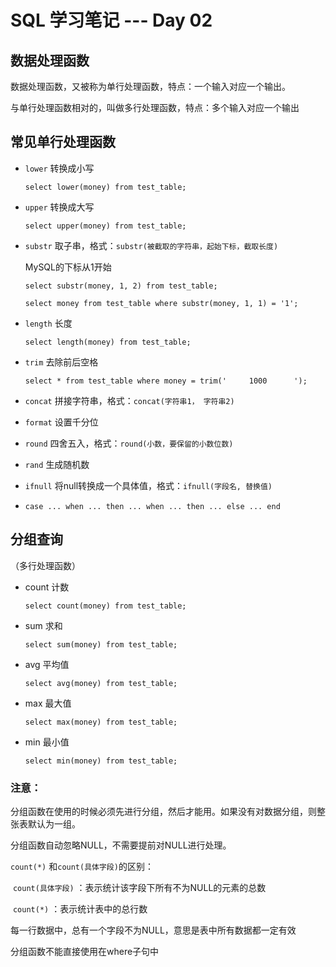 # SQL 学习笔记 --- Day 02

## 数据处理函数

数据处理函数，又被称为单行处理函数，特点：一个输入对应一个输出。

与单行处理函数相对的，叫做多行处理函数，特点：多个输入对应一个输出

## 常见单行处理函数

* `lower` 转换成小写

  `select lower(money) from test_table;`

* `upper` 转换成大写

  `select upper(money) from test_table;`

* `substr` 取子串，格式：`substr(被截取的字符串，起始下标，截取长度)`

  MySQL的下标从1开始

  `select substr(money, 1, 2) from test_table;`

  `select money from test_table where substr(money, 1, 1) = '1';`

* `length` 长度

  `select length(money) from test_table;`

* `trim` 去除前后空格

  `select * from test_table where money = trim('     1000      ');`

* `concat` 拼接字符串，格式：`concat(字符串1， 字符串2)`
* `format` 设置千分位
* `round` 四舍五入，格式：`round(小数，要保留的小数位数)`
* `rand` 生成随机数
* `ifnull` 将null转换成一个具体值，格式：`ifnull(字段名, 替换值)`
* `case ... when ... then ... when ... then ... else ... end`

## 分组查询

（多行处理函数）

* count 计数

  `select count(money) from test_table;`

* sum 求和

  `select sum(money) from test_table;`

* avg 平均值

  `select avg(money) from test_table;`

* max 最大值

  `select max(money) from test_table;`

* min 最小值

  `select min(money) from test_table;`

### 注意：

分组函数在使用的时候必须先进行分组，然后才能用。如果没有对数据分组，则整张表默认为一组。

分组函数自动忽略NULL，不需要提前对NULL进行处理。

`count(*)` 和`count(具体字段)`的区别：

​	`count(具体字段)` ：表示统计该字段下所有不为NULL的元素的总数

​	`count(*)` ：表示统计表中的总行数

每一行数据中，总有一个字段不为NULL，意思是表中所有数据都一定有效

分组函数不能直接使用在where子句中


